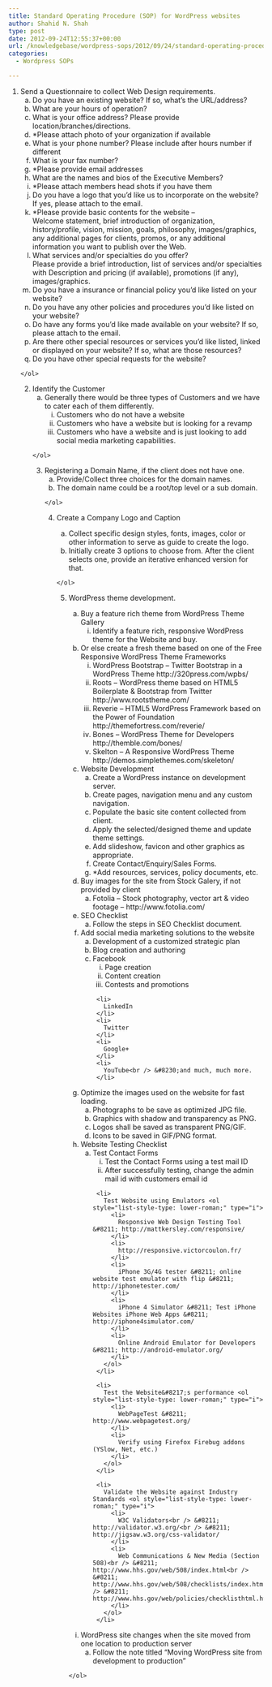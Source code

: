 ```yaml
---
title: Standard Operating Procedure (SOP) for WordPress websites
author: Shahid N. Shah
type: post
date: 2012-09-24T12:55:37+00:00
url: /knowledgebase/wordpress-sops/2012/09/24/standard-operating-procedure-sop-for-wordpress-websites/
categories:
  - Wordpress SOPs

---
```

  1. Send a Questionnaire to collect Web Design requirements. <ol style="list-style-type: lower-alpha;" type="a">
      <li>
        Do you have an existing website? If so, what&#8217;s the URL/address?
      </li>
      <li>
        What are your hours of operation?
      </li>
      <li>
        What is your office address? Please provide location/branches/directions.
      </li>
      <li>
        *Please attach photo of your organization if available
      </li>
      <li>
        What is your phone number? Please include after hours number if different
      </li>
      <li>
        What is your fax number?
      </li>
      <li>
        *Please provide email addresses
      </li>
      <li>
        What are the names and bios of the Executive Members?
      </li>
      <li>
        *Please attach members head shots if you have them
      </li>
      <li>
        Do you have a logo that you&#8217;d like us to incorporate on the website? If yes, please attach to the email.
      </li>
      <li>
        *Please provide basic contents for the website &#8211;<br /> Welcome statement, brief introduction of organization, history/profile, vision, mission, goals, philosophy, images/graphics, any additional pages for clients, promos, or any additional information you want to publish over the Web.
      </li>
      <li>
        What services and/or specialties do you offer?<br /> Please provide a brief introduction, list of services and/or specialties with Description and pricing (if available), promotions (if any), images/graphics.
      </li>
      <li>
        Do you have a insurance or financial policy you&#8217;d like listed on your website?
      </li>
      <li>
        Do you have any other policies and procedures you&#8217;d like listed on your website?
      </li>
      <li>
        Do have any forms you&#8217;d like made available on your website? If so, please attach to the email.
      </li>
      <li>
        Are there other special resources or services you&#8217;d like listed, linked or displayed on your website? If so, what are those resources?
      </li>
      <li>
        Do you have other special requests for the website?
      </li>
    </ol>

  2. Identify the Customer <ol style="list-style-type: lower-alpha;" type="a">
      <li>
        Generally there would be three types of Customers and we have to cater each of them differently. <ul style="list-style-type: lower-roman;" type="i">
          <li>
            Customers who do not have a website
          </li>
          <li>
            Customers who have a website but is looking for a revamp
          </li>
          <li>
            Customers who have a website and is just looking to add social media marketing capabilities.
          </li>
        </ul>
      </li>
    </ol>

  3. Registering a Domain Name, if the client does not have one. <ol style="list-style-type: lower-alpha;" type="a">
      <li>
        Provide/Collect three choices for the domain names.
      </li>
      <li>
        The domain name could be a root/top level or a sub domain.
      </li>
    </ol>

  4. Create a Company Logo and Caption <ol style="list-style-type: lower-alpha;" type="a">
      <li>
        Collect specific design styles, fonts, images, color or other information to serve as guide to create the logo.
      </li>
      
      <li>
        Initially create 3 options to choose from. After the client selects one, provide an iterative enhanced version for that.
      </li>
    </ol>

  5. WordPress theme development. <ol style="list-style-type: lower-alpha;" type="a">
      <li>
        Buy a feature rich theme from WordPress Theme Gallery <ol style="list-style-type: lower-roman;" type="i">
          <li>
            Identify a feature rich, responsive WordPress theme for the Website and buy.
          </li>
        </ol>
      </li>
      
      <li>
        Or else create a fresh theme based on one of the Free Responsive WordPress Theme Frameworks <ol style="list-style-type: lower-roman;" type="a">
          <li>
            WordPress Bootstrap &#8211; Twitter Bootstrap in a WordPress Theme http://320press.com/wpbs/
          </li>
          <li>
            Roots &#8211; WordPress theme based on HTML5 Boilerplate & Bootstrap from Twitter http://www.rootstheme.com/
          </li>
          <li>
            Reverie &#8211; HTML5 WordPress Framework based on the Power of Foundation http://themefortress.com/reverie/
          </li>
          <li>
            Bones &#8211; WordPress Theme for Developers http://themble.com/bones/
          </li>
          <li>
            Skelton &#8211; A Responsive WordPress Theme http://demos.simplethemes.com/skeleton/
          </li>
        </ol>
      </li>
      
      <li>
        Website Development <ol style="list-style-type: lower-alpha;" type="a">
          <li>
            Create a WordPress instance on development server.
          </li>
          <li>
            Create pages, navigation menu and any custom navigation.
          </li>
          <li>
            Populate the basic site content collected from client.
          </li>
          <li>
            Apply the selected/designed theme and update theme settings.
          </li>
          <li>
            Add slideshow, favicon and other graphics as appropriate.
          </li>
          <li>
            Create Contact/Enquiry/Sales Forms.
          </li>
          <li>
            *Add resources, services, policy documents, etc.
          </li>
        </ol>
      </li>
      
      <li>
        Buy images for the site from Stock Galery, if not provided by client <ol style="list-style-type: lower-alpha;" type="a">
          <li>
            Fotolia &#8211; Stock photography, vector art & video footage &#8211; http://www.fotolia.com/
          </li>
        </ol>
      </li>
      
      <li>
        SEO Checklist <ol style="list-style-type: lower-alpha;" type="a">
          <li>
            Follow the steps in SEO Checklist document.
          </li>
        </ol>
      </li>
      
      <li>
        Add social media marketing solutions to the website <ol style="list-style-type: lower-alpha;" type="a">
          <li>
            Development of a customized strategic plan
          </li>
          <li>
            Blog creation and authoring
          </li>
          <li>
            Facebook <ol style="list-style-type: lower-roman;" type="i">
              <li>
                Page creation
              </li>
              <li>
                Content creation
              </li>
              <li>
                Contests and promotions
              </li>
            </ol>
          </li>
          
          <li>
            LinkedIn
          </li>
          <li>
            Twitter
          </li>
          <li>
            Google+
          </li>
          <li>
            YouTube<br /> &#8230;and much, much more.
          </li>
        </ol>
      </li>
      
      <li>
        Optimize the images used on the website for fast loading. <ol style="list-style-type: lower-alpha;" type="a">
          <li>
            Photographs to be save as optimized JPG file.
          </li>
          <li>
            Graphics with shadow and transparency as PNG.
          </li>
          <li>
            Logos shall be saved as transparent PNG/GIF.
          </li>
          <li>
            Icons to be saved in GIF/PNG format.
          </li>
        </ol>
      </li>
      
      <li>
        Website Testing Checklist <ol style="list-style-type: lower-alpha;" type="a">
          <li>
            Test Contact Forms <ol style="list-style-type: lower-roman;" type="i">
              <li>
                Test the Contact Forms using a test mail ID
              </li>
              <li>
                After successfully testing, change the admin mail id with customers email id
              </li>
            </ol>
          </li>
          
          <li>
            Test Website using Emulators <ol style="list-style-type: lower-roman;" type="i">
              <li>
                Responsive Web Design Testing Tool &#8211; http://mattkersley.com/responsive/
              </li>
              <li>
                http://responsive.victorcoulon.fr/
              </li>
              <li>
                iPhone 3G/4G tester &#8211; online website test emulator with flip &#8211; http://iphonetester.com/
              </li>
              <li>
                iPhone 4 Simulator &#8211; Test iPhone Websites iPhone Web Apps &#8211; http://iphone4simulator.com/
              </li>
              <li>
                Online Android Emulator for Developers &#8211; http://android-emulator.org/
              </li>
            </ol>
          </li>
          
          <li>
            Test the Website&#8217;s performance <ol style="list-style-type: lower-roman;" type="i">
              <li>
                WebPageTest &#8211; http://www.webpagetest.org/
              </li>
              <li>
                Verify using Firefox Firebug addons (YSlow, Net, etc.)
              </li>
            </ol>
          </li>
          
          <li>
            Validate the Website against Industry Standards <ol style="list-style-type: lower-roman;" type="i">
              <li>
                W3C Validators<br /> &#8211; http://validator.w3.org/<br /> &#8211; http://jigsaw.w3.org/css-validator/
              </li>
              <li>
                Web Communications & New Media (Section 508)<br /> &#8211; http://www.hhs.gov/web/508/index.html<br /> &#8211; http://www.hhs.gov/web/508/checklists/index.html<br /> &#8211; http://www.hhs.gov/web/policies/checklisthtml.html
              </li>
            </ol>
          </li>
        </ol>
      </li>
      
      <li>
        WordPress site changes when the site moved from one location to production server <ol style="list-style-type: lower-alpha;" type="a">
          <li>
            Follow the note titled &#8220;Moving WordPress site from development to production&#8221;
          </li>
        </ol>
      </li>
    </ol>